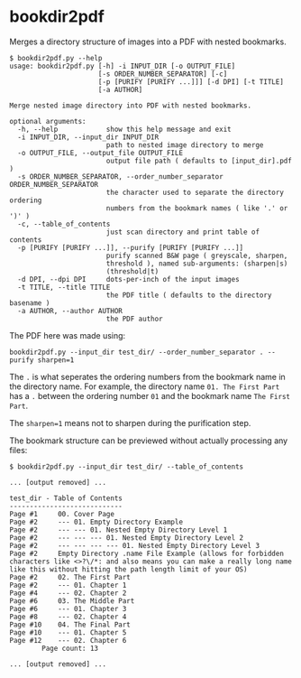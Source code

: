 # bookdir2pdf
Merges a directory structure of images into a PDF with nested bookmarks.

```
$ bookdir2pdf.py --help
usage: bookdir2pdf.py [-h] -i INPUT_DIR [-o OUTPUT_FILE]
                      [-s ORDER_NUMBER_SEPARATOR] [-c]
                      [-p [PURIFY [PURIFY ...]]] [-d DPI] [-t TITLE]
                      [-a AUTHOR]

Merge nested image directory into PDF with nested bookmarks.

optional arguments:
  -h, --help            show this help message and exit
  -i INPUT_DIR, --input_dir INPUT_DIR
                        path to nested image directory to merge
  -o OUTPUT_FILE, --output_file OUTPUT_FILE
                        output file path ( defaults to [input_dir].pdf )
  -s ORDER_NUMBER_SEPARATOR, --order_number_separator ORDER_NUMBER_SEPARATOR
                        the character used to separate the directory ordering
                        numbers from the bookmark names ( like '.' or ')' )
  -c, --table_of_contents
                        just scan directory and print table of contents
  -p [PURIFY [PURIFY ...]], --purify [PURIFY [PURIFY ...]]
                        purify scanned B&W page ( greyscale, sharpen,
                        threshold ), named sub-arguments: (sharpen|s)
                        (threshold|t)
  -d DPI, --dpi DPI     dots-per-inch of the input images
  -t TITLE, --title TITLE
                        the PDF title ( defaults to the directory basename )
  -a AUTHOR, --author AUTHOR
                        the PDF author
```

The PDF here was made using:

`bookdir2pdf.py --input_dir test_dir/ --order_number_separator . --purify sharpen=1`

The `.` is what seperates the ordering numbers from the bookmark name in the directory name. For example, the directory name `01. The First Part` has a `.` between the ordering number `01` and the bookmark name `The First Part`.

The `sharpen=1` means not to sharpen during the purification step.

The bookmark structure can be previewed without actually processing any files:

```
$ bookdir2pdf.py --input_dir test_dir/ --table_of_contents

... [output removed] ...

test_dir - Table of Contents
----------------------------
Page #1     00. Cover Page
Page #2     --- 01. Empty Directory Example
Page #2     --- --- 01. Nested Empty Directory Level 1
Page #2     --- --- --- 01. Nested Empty Directory Level 2
Page #2     --- --- --- --- 01. Nested Empty Directory Level 3
Page #2     Empty Directory .name File Example (allows for forbidden characters like <>?\/*: and also means you can make a really long name like this without hitting the path length limit of your OS)
Page #2     02. The First Part
Page #2     --- 01. Chapter 1
Page #4     --- 02. Chapter 2
Page #6     03. The Middle Part
Page #6     --- 01. Chapter 3
Page #8     --- 02. Chapter 4
Page #10    04. The Final Part
Page #10    --- 01. Chapter 5
Page #12    --- 02. Chapter 6
        Page count: 13

... [output removed] ...
```
